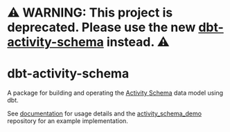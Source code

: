 # ⚠️ WARNING: This project is deprecated. Please use the new [dbt-activity-schema](https://github.com/bcodell/dbt-aql) instead. ⚠️

# dbt-activity-schema
A package for building and operating the [Activity Schema](https://www.activityschema.com/) data model using dbt.

See [documentation](https://www.notion.so/dbt-activity-schema/dbt-activity-schema-1b4fff4d0b2d43c8a3fedd857a21b47e) for usage details and the [activity_schema_demo](https://github.com/bcodell/activity_schema_demo) repository for an example implementation.
